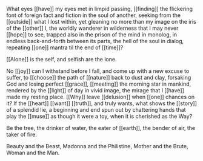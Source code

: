 What eyes [[have]] my eyes met in limpid passing, [[finding]] the flickering font of foreign fact and fiction in the soul of another, seeking from the [[outside]] what I lost within, yet gleaning no more than my image on the iris of the [[other]] I, the worldly wanderer in wilderness that I may never [[hope]] to see, trapped also in the prison of the mind in monolog, in endless back-and-forth between its parts, the hell of the soul in dialog, repeating [[one]] mantra til the end of [[time]]?  
  
[[Alone]] is the self, and selfish are the lone.  
  
No [[joy]] can I withstand before I fall, and come up with a new excuse to suffer, to [[choose]] the path of [[nature]] back to dust and clay, forsaking God and losing perfect [[grace]], [[meeting]] the morning star in mankind, rendered by the [[light]] of day in vivid image, the mirage that I [[have]] made my resting place. [[Why]] leave [[delusion]] when [[one]] chances on it? If the [[heart]] [[want]] [[truth]], and truly wants, what shows the [[story]] of a splendid lie, a beginning and end spun out by chattering hands that play the [[muse]] as though it were a toy, when it is cherished as the Way?  
  
Be the tree, the drinker of water, the eater of [[earth]], the bender of air, the taker of fire.  
  
Beauty and the Beast, Madonna and the Philistine, Mother and the Brute, Woman and the Man.